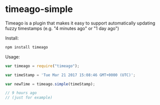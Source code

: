 # timeago-simple
Timeago is a plugin that makes it easy to support automatically updating fuzzy timestamps (e.g. "4 minutes ago" or "1 day ago")


Install:

```js
npm install timeago
```

Usage:

```js
var timeago = require("timeago");

var timeStamp = 'Tue Mar 21 2017 15:08:46 GMT+0000 (UTC)';

var newTime = timeago.simple(timeStamp);

// 9 hours ago 
// (just for example)
```

